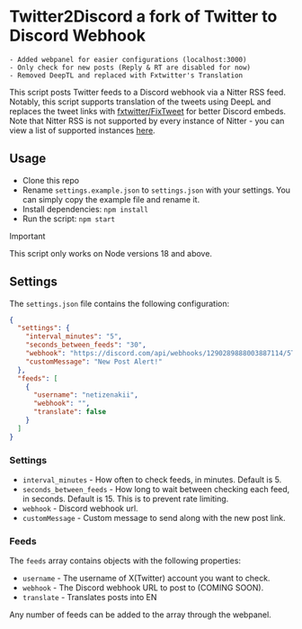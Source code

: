 # Twitter2Discord a fork of Twitter to Discord Webhook

```Changelogs
- Added webpanel for easier configurations (localhost:3000)
- Only check for new posts (Reply & RT are disabled for now)
- Removed DeepTL and replaced with Fxtwitter's Translation
```
This script posts Twitter feeds to a Discord webhook via a Nitter RSS feed. Notably, this script supports translation of the tweets using DeepL and replaces the tweet links with [fxtwitter/FixTweet](https://github.com/FixTweet/FixTweet) for better Discord embeds. Note that Nitter RSS is not supported by every instance of Nitter - you can view a list of supported instances [here](https://status.d420.de/).


## Usage

- Clone this repo
- Rename `settings.example.json` to `settings.json` with your settings. You can simply copy the example file and rename it.
- Install dependencies: `npm install`
- Run the script: `npm start`

> [!IMPORTANT]
> This script only works on Node versions 18 and above.

## Settings

The `settings.json` file contains the following configuration:

```json
{
  "settings": {
    "interval_minutes": "5",
    "seconds_between_feeds": "30",
    "webhook": "https://discord.com/api/webhooks/1290289888003887114/5TurxR31AslVTpkja-8mQhw6TZEFI_2FrlQ4ZtTfsdWr5zyTTfj8tn1HMBlAoKmG-SlK",
    "customMessage": "New Post Alert!"
  },
  "feeds": [
    {
      "username": "netizenakii",
      "webhook": "",
      "translate": false
    }
  ]
}
```

### Settings

- `interval_minutes` - How often to check feeds, in minutes. Default is 5.
- `seconds_between_feeds` - How long to wait between checking each feed, in seconds. Default is 15. This is to prevent rate limiting.
- `webhook` - Discord webhook url.
- `customMessage` - Custom message to send along with the new post link.

### Feeds

The `feeds` array contains objects with the following properties:

- `username` - The username of X(Twitter) account you want to check.
- `webhook` - The Discord webhook URL to post to (COMING SOON).
- `translate` - Translates posts into EN


Any number of feeds can be added to the array through the webpanel.
